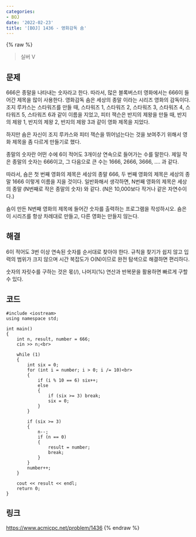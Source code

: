 ```yaml
---
categories:
- BOJ
date: '2022-02-23'
title: '[BOJ] 1436 - 영화감독 숌'
---
```


{% raw %}
>실버 V

## 문제
666은 종말을 나타내는 숫자라고 한다. 따라서, 많은 블록버스터 영화에서는 666이 들어간 제목을 많이 사용한다. 영화감독 숌은 세상의 종말 이라는 시리즈 영화의 감독이다. 조지 루카스는 스타워즈를 만들 때, 스타워즈 1, 스타워즈 2, 스타워즈 3, 스타워즈 4, 스타워즈 5, 스타워즈 6과 같이 이름을 지었고, 피터 잭슨은 반지의 제왕을 만들 때, 반지의 제왕 1, 반지의 제왕 2, 반지의 제왕 3과 같이 영화 제목을 지었다.

하지만 숌은 자신이 조지 루카스와 피터 잭슨을 뛰어넘는다는 것을 보여주기 위해서 영화 제목을 좀 다르게 만들기로 했다.

종말의 숫자란 어떤 수에 6이 적어도 3개이상 연속으로 들어가는 수를 말한다. 제일 작은 종말의 숫자는 666이고, 그 다음으로 큰 수는 1666, 2666, 3666, .... 과 같다.

따라서, 숌은 첫 번째 영화의 제목은 세상의 종말 666, 두 번째 영화의 제목은 세상의 종말 1666 이렇게 이름을 지을 것이다. 일반화해서 생각하면, N번째 영화의 제목은 세상의 종말 (N번째로 작은 종말의 숫자) 와 같다. (N은 10,000보다 작거나 같은 자연수이다.)

숌이 만든 N번째 영화의 제목에 들어간 숫자를 출력하는 프로그램을 작성하시오. 숌은 이 시리즈를 항상 차례대로 만들고, 다른 영화는 만들지 않는다. 

##  해결
6이 적어도 3번 이상 연속된 숫자를 순서대로 찾아야 한다. 규칙을 찾기가 쉽지 않고 입력의 범위가 크지 않으며 시간 복잡도가 O(N)이므로 완전 탐색으로 해결하면 편리하다.

숫자의 자릿수를 구하는 것은 몫(/), 나머지(%) 연산과 반복문을 활용하면 빠르게 구할 수 있다.

## 코드
```
#include <iostream>
using namespace std;

int main()
{
	int n, result, number = 666;
	cin >> n;<br>

	while (1)
	{
		int six = 0;
		for (int i = number; i > 0; i /= 10)<br>
		{
			if (i % 10 == 6) six++;
			else
			{
				if (six >= 3) break;
				six = 0;
			}
		}

		if (six >= 3)
		{
			n--;
			if (n == 0)
			{
				result = number;
				break;
			}
		}
		number++;
	}

	cout << result << endl;
	return 0;
}
```

## 링크
https://www.acmicpc.net/problem/1436
{% endraw %}